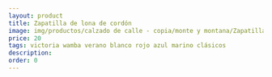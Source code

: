 ```yaml
---
layout: product
title: Zapatilla de lona de cordón
image: img/productos/calzado de calle - copia/monte y montana/Zapatilla de lona de cordón=20=victoria wamba verano blanco rojo azul marino clásicos.webp
price: 20
tags: victoria wamba verano blanco rojo azul marino clásicos
description: 
order: 0
---
```

